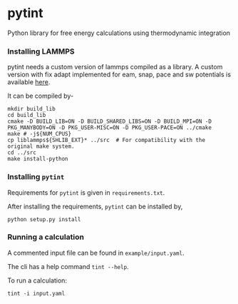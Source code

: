 
# pytint
Python library for free energy calculations using thermodynamic integration

### Installing LAMMPS

pytint needs a custom version of lammps compiled as a library. A custom version with fix adapt implemented for eam, snap, pace and sw potentials is available [here](https://git.noc.ruhr-uni-bochum.de/sarath/lammps-ace).

It can be compiled by-
```
mkdir build_lib
cd build_lib
cmake -D BUILD_LIB=ON -D BUILD_SHARED_LIBS=ON -D BUILD_MPI=ON -D PKG_MANYBODY=ON -D PKG_USER-MISC=ON -D PKG_USER-PACE=ON ../cmake
make # -j${NUM_CPUS}
cp liblammps${SHLIB_EXT}* ../src  # For compatibility with the original make system.
cd ../src
make install-python 
```

### Installing `pytint`

Requirements for `pytint` is given in `requirements.txt`.

After installing the requirements, `pytint` can be installed by,

```
python setup.py install
```

### Running a calculation

A commented input file can be found in `example/input.yaml`.

The cli has a help command `tint --help`.

To run a calculation:

```
tint -i input.yaml
```

